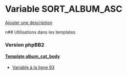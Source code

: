 # Variable SORT_ALBUM_ASC
[Ajouter une description](https://fa-tvars.appspot.com/SORT_ALBUM_ASC)

n## Utilisations dans les templates

### Version phpBB2

#### [Template album_cat_body](subsilver/album_cat_body.md)
* [Variable à la ligne 93](../subsilver/album_cat_body.tpl#L93)